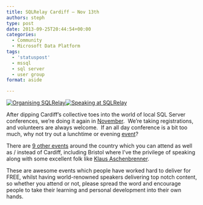 ```yaml
---
title: SQLRelay Cardiff – Nov 13th
authors: steph
type: post
date: 2013-09-25T20:44:54+00:00
categories:
  - Community
  - Microsoft Data Platform
tags:
  - 'statuspost'
  - mssql
  - sql server
  - user group
format: aside

---
```

[![Organising SQLRelay][1]][2][![Speaking at SQLRelay][3]][2]
  
After dipping Cardiff&#8217;s collective toes into the world of local SQL Server conferences, we&#8217;re doing it again in <a title="Cardiff Agenda" href="http://www.sqlrelay.co.uk/" target="_blank">November</a>.  We&#8217;re taking registrations, and volunteers are always welcome.  If an all day conference is a bit too much, why not try out a lunchtime or evening <a title="CSSUG" href="http://www.meetup.com/Cardiff-SQL-Server-User-Group/" target="_blank">event</a>?

There are <a title="SQLRelay" href="http://www.sqlrelay.co.uk" target="_blank">9 other events</a> around the country which you can attend as well as / instead of Cardiff, including Bristol where I&#8217;ve the privilege of speaking along with some excellent folk like <a title="SQLPassion" href="http://www.sqlpassion.at/blog/" target="_blank">Klaus Aschenbrenner</a>.

These are awesome events which people have worked hard to deliver for FREE, whilst having world-renowned speakers delivering top notch content, so whether you attend or not, please spread the word and encourage people to take their learning and personal development into their own hands.

 [1]: http://www.sqlrelay.co.uk/images/SQLRelayOrganising.png
 [2]: http://sqlrelay.co.uk
 [3]: http://www.sqlrelay.co.uk/images/SQLRelaySpeaking.png